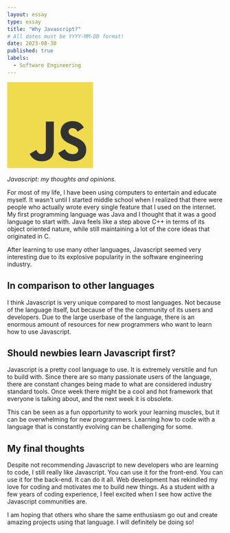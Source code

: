 ```yaml
---
layout: essay
type: essay
title: "Why Javascript?"
# All dates must be YYYY-MM-DD format!
date: 2023-08-30
published: true
labels:
  - Software Engineering
---
```


<img width="200px" class="rounded float-start pe-4" src="../img/difficulty/jslogo.png">

*Javascript: my thoughts and opinions.*

For most of my life, I have been using computers to entertain and educate myself. It wasn't until I started middle school when I realized that there were people who actually wrote every single feature that I used on the internet. My first programming language was Java and I thought that it was a good language to start with. Java feels like a step above C++ in terms of its object oriented nature, while still maintaining a lot of the core ideas that originated in C. 

After learning to use many other languages, Javascript seemed very interesting due to its explosive popularity in the software engineering industry. 

## In comparison to other languages

I think Javascript is very unique compared to most languages. Not because of the language itself, but because of the the community of its users and developers. Due to the large userbase of the language, there is an enormous amount of resources for new programmers who want to learn how to use Javascript. 

## Should newbies learn Javascript first?

Javascript is a pretty cool language to use. It is extremely versitile and fun to build with. Since there are so many passionate users of the language, there are constant changes being made to what are considered industry standard tools. Once week there might be a cool and hot framework that everyone is talking about, and the next week it is obsolete. 

This can be seen as a fun opportunity to work your learning muscles, but it can be overwhelming for new programmers. Learning how to code with a language that is constantly evolving can be challenging for some. 

## My final thoughts

Despite not recommending Javascript to new developers who are learning to code, I still really like Javascript. You can use it for the front-end. You can use it for the back-end. It can do it all. Web development has rekindled my love for coding and motivates me to build new things. As a student with a few years of coding experience, I feel excited when I see how active the Javascript communities are. 

I am hoping that others who share the same enthusiasm go out and create amazing projects using that language. I will definitely be doing so!
